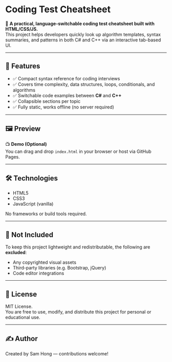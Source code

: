 # Coding Test Cheatsheet

🧠 **A practical, language-switchable coding test cheatsheet built with HTML/CSS/JS.**  
This project helps developers quickly look up algorithm templates, syntax summaries, and patterns in both C# and C++ via an interactive tab-based UI.

---

## 📌 Features

- ✅ Compact syntax reference for coding interviews
- ✅ Covers time complexity, data structures, loops, conditionals, and algorithms
- ✅ Switchable code examples between **C#** and **C++**
- ✅ Collapsible sections per topic
- ✅ Fully static, works offline (no server required)

---

## 🖼️ Preview

📺 **Demo (Optional)**  
You can drag and drop `index.html` in your browser or host via GitHub Pages.

---

## 🛠️ Technologies

- HTML5
- CSS3
- JavaScript (vanilla)

No frameworks or build tools required.

---

## 🚫 Not Included

To keep this project lightweight and redistributable, the following are **excluded**:

- Any copyrighted visual assets
- Third-party libraries (e.g. Bootstrap, jQuery)
- Code editor integrations

---

## 📄 License

MIT License.  
You are free to use, modify, and distribute this project for personal or educational use.

---

## ✍️ Author

Created by Sam Hong — contributions welcome!
